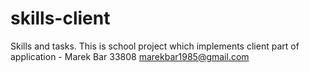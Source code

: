skills-client
=============

Skills and tasks. This is school project which implements client part of application -  Marek Bar 33808 marekbar1985@gmail.com
